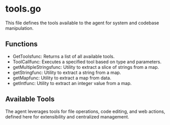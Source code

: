 # tools.go

This file defines the tools available to the agent for system and codebase manipulation.

## Functions

- GetToolsfunc: Returns a list of all available tools.
- ToolCallfunc: Executes a specified tool based on type and parameters.
- getMultipleStringsfunc: Utility to extract a slice of strings from a map.
- getStringfunc: Utility to extract a string from a map.
- getMapfunc: Utility to extract a map from data.
- getIntfunc: Utility to extract an integer value from a map.

## Available Tools

The agent leverages tools for file operations, code editing, and web actions, defined here for extensibility and centralized management.
